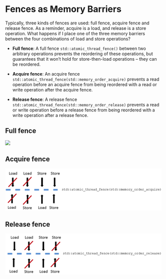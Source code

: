# Fences as Memory Barriers

Typically, three kinds of fences are used: full fence, acquire fence and release fence. As a reminder, acquire is a load, and release is a store operation. What happens if I place one of the three memory barriers between the four combinations of load and store operations?

* **Full fence**: A full fence `std::atomic_thread_fence()` between two arbitrary operations prevents the reordering of these operations, but guarantees that it won’t hold for store-then-load operations – they can be reordered.

* **Acquire fence**: An acquire fence `std::atomic_thread_fence(std::memory_order_acquire)` prevents a read operation before an acquire fence from being reordered with a read or write operation after the acquire fence.

* **Release fence**: A release fence `std::atomic_thread_fence(std::memory_order_release)` prevents a read or write operation before a release fence from being reordered with a write operation after a release fence.

## Full fence

![](./assets/1a35441096327759f006c53c3a2c1fb412ae976c.png)

## Acquire fence

![](./assets/acquire_fence.png)

## Release fence

![](./assets/release_fence.png)
